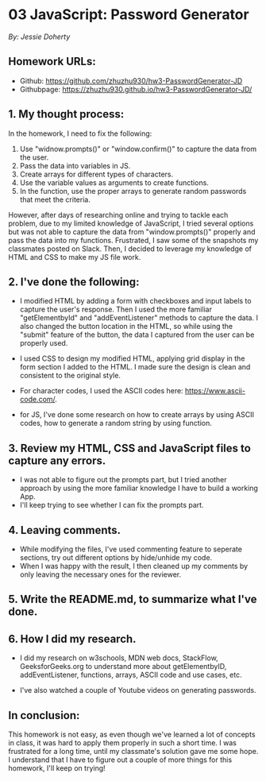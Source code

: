 # 03 JavaScript: Password Generator

_By: Jessie Doherty_

## Homework URLs:

- Github: https://github.com/zhuzhu930/hw3-PasswordGenerator-JD
- Githubpage: https://zhuzhu930.github.io/hw3-PasswordGenerator-JD/

## 1. My thought process:

In the homework, I need to fix the following:

1. Use "widnow.prompts()" or "window.confirm()" to capture the data from the user.
2. Pass the data into variables in JS.
3. Create arrays for different types of characters.
4. Use the variable values as arguments to create functions.
5. In the function, use the proper arrays to generate random passwords that meet the criteria.

However, after days of researching online and trying to tackle each problem, due to my limited knowledge of JavaScript, I tried several options but was not able to capture the data from "window.prompts()" properly and pass the data into my functions.
Frustrated, I saw some of the snapshots my classmates posted on Slack. Then, I decided to leverage my knowledge of HTML and CSS to make my JS file work.

## 2. I've done the following:

- I modified HTML by adding a form with checkboxes and input labels to capture the user's response. Then I used the more familiar "getElementbyId" and "addEventListener" methods to capture the data. I also changed the button location in the HTML, so while using the "submit" feature of the button, the data I captured from the user can be properly used.

- I used CSS to design my modified HTML, applying grid display in the form section I added to the HTML. I made sure the design is clean and consistent to the original style.

- For character codes, I used the ASCII codes here: https://www.ascii-code.com/.

- for JS, I've done some research on how to create arrays by using ASCII codes, how to generate a random string by using function.

## 3. Review my HTML, CSS and JavaScript files to capture any errors.

- I was not able to figure out the prompts part, but I tried another approach by using the more familiar knowledge I have to build a working App.
- I'll keep trying to see whether I can fix the prompts part.

## 4. Leaving comments.

- While modifying the files, I've used commenting feature to seperate sections, try out different options by hide/unhide my code.
- When I was happy with the result, I then cleaned up my comments by only leaving the necessary ones for the reviewer.

## 5. Write the README.md, to summarize what I've done.

## 6. How I did my research.

- I did my research on w3schools, MDN web docs, StackFlow, GeeksforGeeks.org to understand more about getElementbyID, addEventListener, functions, arrays, ASCII code and use cases, etc.

- I've also watched a couple of Youtube videos on generating passwords.

## In conclusion:

This homework is not easy, as even though we've learned a lot of concepts in class, it was hard to apply them properly in such a short time. I was frustrated for a long time, until my classmate's solution gave me some hope. I understand that I have to figure out a couple of more things for this homework, I'll keep on trying!
